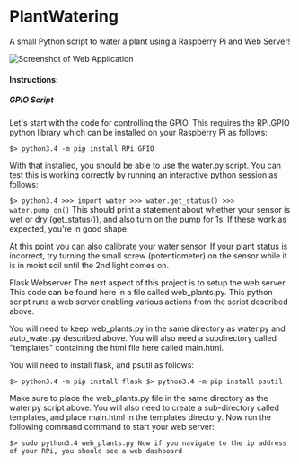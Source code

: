 # PlantWatering
A small Python script to water a plant using a Raspberry Pi and Web Server!

![Screenshot of Web Application](https://i.imgur.com/8iMzxFV.jpg?raw=true)

#### Instructions:
##### GPIO Script
Let's start with the code for controlling the GPIO. This requires the RPi.GPIO python library which can be installed on your Raspberry Pi as follows:

`$> python3.4 -m pip install RPi.GPIO`

With that installed, you should be able to use the water.py script. You can test this is working correctly by running an interactive python session as follows:

`$> python3.4 >>> import water >>> water.get_status() >>> water.pump_on()` This should print a statement about whether your sensor is wet or dry (get_status()), and also turn on the pump for 1s. If these work as expected, you're in good shape.

At this point you can also calibrate your water sensor. If your plant status is incorrect, try turning the small screw (potentiometer) on the sensor while it is in moist soil until the 2nd light comes on.

Flask Webserver
The next aspect of this project is to setup the web server. This code can be found here in a file called web_plants.py. This python script runs a web server enabling various actions from the script described above.

You will need to keep web_plants.py in the same directory as water.py and auto_water.py described above. You will also need a subdirectory called "templates" containing the html file here called main.html.

You will need to install flask, and psutil as follows:

`$> python3.4 -m pip install flask $> python3.4 -m pip install psutil`

Make sure to place the web_plants.py file in the same directory as the water.py script above. You will also need to create a sub-directory called templates, and place main.html in the templates directory. Now run the following command command to start your web server:

`$> sudo python3.4 web_plants.py Now if you navigate to the ip address of your RPi, you should see a web dashboard`
